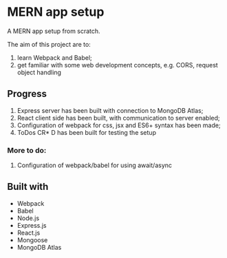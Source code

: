 # MERN app setup

A MERN app setup from scratch.

The aim of this project are to:

1. learn Webpack and Babel;
2. get familiar with some web development concepts, e.g. CORS, request object handling

## Progress

1. Express server has been built with connection to MongoDB Atlas;
2. React client side has been built, with communication to server enabled;
3. Configuration of webpack for css, jsx and ES6+ syntax has been made;
4. ToDos CR\* D has been built for testing the setup

### More to do:

1. Configuration of webpack/babel for using await/async

## Built with

- Webpack
- Babel
- Node.js
- Express.js
- React.js
- Mongoose
- MongoDB Atlas
